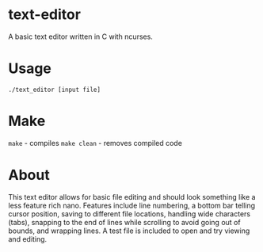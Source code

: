 # text-editor
A basic text editor written in C with ncurses.

# Usage
``./text_editor [input file]``

# Make
``make`` - compiles
``make clean`` - removes compiled code

# About
This text editor allows for basic file editing and should look something like a less feature rich nano. Features include line numbering, a bottom bar telling cursor position, saving to different file locations, handling wide characters (tabs), snapping to the end of lines while scrolling to avoid going out of bounds, and wrapping lines. A test file is included to open and try viewing and editing.
